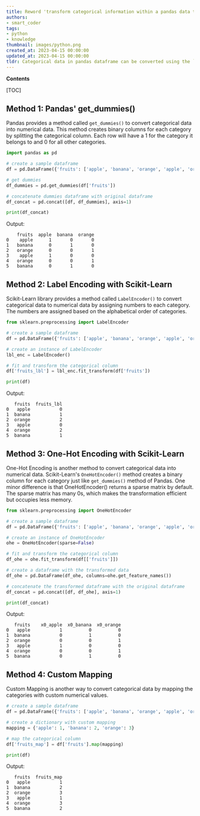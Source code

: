 ```yaml
---
title: Reword 'transform categorical information within a pandas data table.'
authors:
- smart_coder
tags:
- python
- knowledge
thumbnail: images/python.png
created_at: 2023-04-15 00:00:00
updated_at: 2023-04-15 00:00:00
tldr: Categorical data in pandas dataframe can be converted using the `astype` method or the `category` datatype in pandas.
---
```


**Contents**

[TOC]

## Method 1: Pandas' get_dummies()

Pandas provides a method called `get_dummies()` to convert categorical data into numerical data. This method creates binary columns for each category by splitting the categorical column. Each row will have a 1 for the category it belongs to and 0 for all other categories.

```python
import pandas as pd

# create a sample dataframe
df = pd.DataFrame({'fruits': ['apple', 'banana', 'orange', 'apple', 'orange', 'banana']})

# get dummies
df_dummies = pd.get_dummies(df['fruits'])

# concatenate dummies dataframe with original dataframe
df_concat = pd.concat([df, df_dummies], axis=1)

print(df_concat)
```
Output:
```
    fruits  apple  banana  orange
0    apple      1       0       0
1   banana      0       1       0
2   orange      0       0       1
3    apple      1       0       0
4   orange      0       0       1
5   banana      0       1       0
```

## Method 2: Label Encoding with Scikit-Learn

Scikit-Learn library provides a method called `LabelEncoder()` to convert categorical data to numerical data by assigning numbers to each category. The numbers are assigned based on the alphabetical order of categories.

```python
from sklearn.preprocessing import LabelEncoder

# create a sample dataframe
df = pd.DataFrame({'fruits': ['apple', 'banana', 'orange', 'apple', 'orange', 'banana']})

# create an instance of LabelEncoder
lbl_enc = LabelEncoder()

# fit and transform the categorical column
df['fruits_lbl'] = lbl_enc.fit_transform(df['fruits'])

print(df)
```
Output:
```
   fruits  fruits_lbl
0   apple           0
1  banana           1
2  orange           2
3   apple           0
4  orange           2
5  banana           1
```

## Method 3: One-Hot Encoding with Scikit-Learn

One-Hot Encoding is another method to convert categorical data into numerical data. Scikit-Learn's `OneHotEncoder()` method creates a binary column for each category just like `get_dummies()` method of Pandas. One minor difference is that OneHotEncoder() returns a sparse matrix by default. The sparse matrix has many 0s, which makes the transformation efficient but occupies less memory.

```python
from sklearn.preprocessing import OneHotEncoder

# create a sample dataframe
df = pd.DataFrame({'fruits': ['apple', 'banana', 'orange', 'apple', 'orange', 'banana']})

# create an instance of OneHotEncoder
ohe = OneHotEncoder(sparse=False)

# fit and transform the categorical column
df_ohe = ohe.fit_transform(df[['fruits']])

# create a dataframe with the transformed data
df_ohe = pd.DataFrame(df_ohe, columns=ohe.get_feature_names())

# concatenate the transformed dataframe with the original dataframe
df_concat = pd.concat([df, df_ohe], axis=1)

print(df_concat)
```
Output:
```
   fruits    x0_apple  x0_banana  x0_orange
0   apple           1          0          0
1  banana           0          1          0
2  orange           0          0          1
3   apple           1          0          0
4  orange           0          0          1
5  banana           0          1          0
```


## Method 4: Custom Mapping

Custom Mapping is another way to convert categorical data by mapping the categories with custom numerical values.

```python
# create a sample dataframe
df = pd.DataFrame({'fruits': ['apple', 'banana', 'orange', 'apple', 'orange', 'banana']})

# create a dictionary with custom mapping
mapping = {'apple': 1, 'banana': 2, 'orange': 3}

# map the categorical column
df['fruits_map'] = df['fruits'].map(mapping)

print(df)
```
Output:
```
   fruits  fruits_map
0   apple           1
1  banana           2
2  orange           3
3   apple           1
4  orange           3
5  banana           2
```
